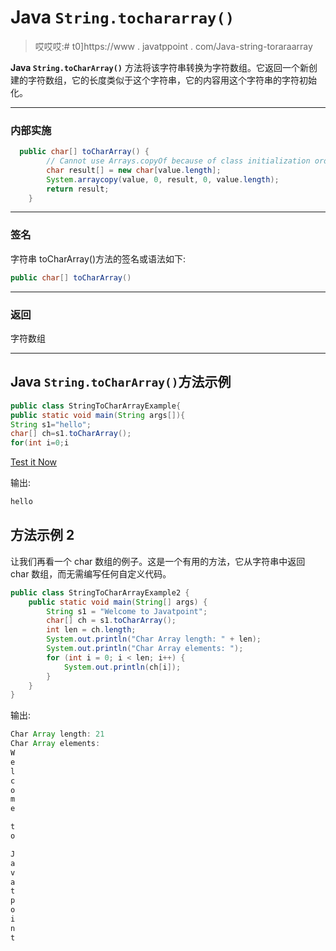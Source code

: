 # Java `String.tochararray()`

> 哎哎哎:# t0]https://www . javatppoint . com/Java-string-toraraarray

**Java `String.toCharArray()`** 方法将该字符串转换为字符数组。它返回一个新创建的字符数组，它的长度类似于这个字符串，它的内容用这个字符串的字符初始化。

* * *

### 内部实施

```java
  public char[] toCharArray() {
        // Cannot use Arrays.copyOf because of class initialization order issues
        char result[] = new char[value.length];
        System.arraycopy(value, 0, result, 0, value.length);
        return result;
    }

```

* * *

### 签名

字符串 toCharArray()方法的签名或语法如下:

```java
public char[] toCharArray()

```

* * *

### 返回

字符数组

* * *

## Java `String.toCharArray()`方法示例

```java
public class StringToCharArrayExample{
public static void main(String args[]){
String s1="hello";
char[] ch=s1.toCharArray();
for(int i=0;i
```

[Test it Now](https://compiler.javatpoint.com/opr/test.jsp?filename=StringToCharArrayExample)

输出:

```java
hello

```

## 方法示例 2

让我们再看一个 char 数组的例子。这是一个有用的方法，它从字符串中返回 char 数组，而无需编写任何自定义代码。

```java
public class StringToCharArrayExample2 {
	public static void main(String[] args) {
		String s1 = "Welcome to Javatpoint";
		char[] ch = s1.toCharArray();
		int len = ch.length;
		System.out.println("Char Array length: " + len);
		System.out.println("Char Array elements: ");
		for (int i = 0; i < len; i++) {
			System.out.println(ch[i]);
		}
	}
}
```

输出:

```java
Char Array length: 21
Char Array elements: 
W
e
l
c
o
m
e

t
o

J
a
v
a
t
p
o
i
n
t

```